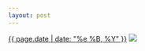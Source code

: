 ```yaml
---
layout: post
---
```


<p>
  <time><a href="/275">{{ page.date | date: "%e %B, %Y" }}</a></time>
  <a href="/275"><img src="{{ site.assets_url }}/275-640.jpg" srcset="{{ site.assets_url }}/275-1280.jpg 1280w, {{ site.assets_url }}/275-960.jpg 960w, {{ site.assets_url }}/275-640.jpg 640w, {{ site.assets_url }}/275-320.jpg 320w" sizes="(min-width: 700px) 50vw, calc(100vw - 2rem)" /></a>
</p>
